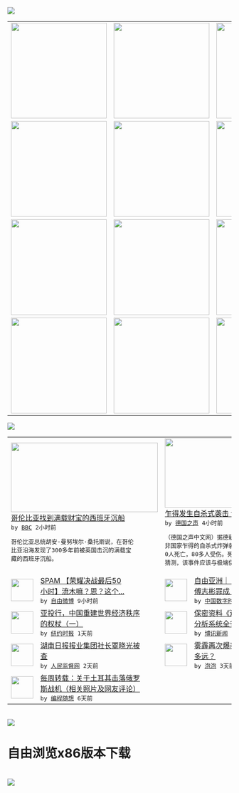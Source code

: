 

<a href="https://github.com/greatfire/z/raw/master/FreeBrowser.apk"><img src="https://raw.githubusercontent.com/greatfire/wiki/master/x/header.png" /></a><table><tr><td width="262" align="center" valign="center"><a href="https://github.com/greatfire/wiki/wiki/nyt" title="纽约时报中文网 国际纵览"><img src="https://raw.githubusercontent.com/greatfire/wiki/master/x/nyt_flag.png" width="215"/></a></td><td width="262" align="center" valign="center"><a href="https://github.com/greatfire/wiki/wiki/dw" title=""><img src="https://raw.githubusercontent.com/greatfire/wiki/master/x/dw_flag.png" width="215"/></a></td><td width="262" align="center" valign="center"><a href="https://github.com/greatfire/wiki/wiki/rmjd" title=""><img src="https://raw.githubusercontent.com/greatfire/wiki/master/x/rmjd_flag.png" width="215"/></a></td></tr><tr><td width="262" align="center" valign="center"><a href="https://github.com/paopaonetizen/website" title="泡泡 - 未经审查的互联网信息"><img src="https://raw.githubusercontent.com/greatfire/wiki/master/x/pp_flag.png" width="215"/></a></td><td width="262" align="center" valign="center"><a href="https://github.com/getlantern/mirror" title="以及自由微博和GreatFire.org官方中文论坛"><img src="https://raw.githubusercontent.com/greatfire/wiki/master/x/lantern_flag.png" width="215"/></a></td><td width="262" align="center" valign="center"><a href="https://github.com/cdtmirrors/m/" title=""><img src="https://raw.githubusercontent.com/greatfire/wiki/master/x/cdt_flag.png" width="215"/></a></td></tr><tr><td width="262" align="center" valign="center"><a href="https://github.com/program-think/blog" title="编程随想的博客"><img src="https://raw.githubusercontent.com/greatfire/wiki/master/x/pt_flag.png" width="215"/></a></td><td width="262" align="center" valign="center"><a href="https://github.com/greatfire/wiki/wiki/bbc" title=""><img src="https://raw.githubusercontent.com/greatfire/wiki/master/x/bbc_flag.png" width="215"/></a></td><td width="262" align="center" valign="center"><a href="https://github.com/freeweibo/s" title="自由微博 - 匿名和不受屏蔽的新浪微博搜索"><img src="https://raw.githubusercontent.com/greatfire/wiki/master/x/fw_flag.png" width="215"/></a></td></tr><tr><td width="262" align="center" valign="center"><a href="https://github.com/greatfire/wiki/wiki/google" title=""><img src="https://raw.githubusercontent.com/greatfire/wiki/master/x/google_flag.png" width="215"/></a></td><td width="262" align="center" valign="center"><a href="https://github.com/bxnews/boxun" title=""><img src="https://raw.githubusercontent.com/greatfire/wiki/master/x/bx_flag.png" width="215"/></a></td><td width="262" align="center" valign="center"><a href="https://github.com/greatfire/wiki/wiki/open-source" title="欢迎访问GreatFire.org开发者项目网站"><img src="https://raw.githubusercontent.com/greatfire/wiki/master/x/open-source_flag.png" width="215"/></a></td></tr></table><img src="https://raw.githubusercontent.com/greatfire/wiki/master/x/newsfeed text.png" /><table cols="4"><tr><td colspan="2" width="380"><a href="http://www.bbc.com/zhongwen/simp/world/2015/12/151205_san_jose_galleon"><img src="http://a.files.bbci.co.uk/worldservice/live/assets/images/2015/12/05/151205204409_san_jose_galleon_columbia_144x81_afp_nocredit.jpg" width="330" height="156"/></a></br><a href="http://www.bbc.com/zhongwen/simp/world/2015/12/151205_san_jose_galleon">哥伦比亚找到满载财宝的西班牙沉船</a></br><kbd> by <a href="http://www.bbc.co.uk/zhongwen/simp">BBC</a> 2小时前 </kbd></br><pre>哥伦比亚总统胡安·曼努埃尔·桑托斯说，在哥伦<br/>比亚沿海发现了300多年前被英国击沉的满载宝<br/>藏的西班牙沉船。</pre></td><td colspan="2" width="380"><a href="http://dw.com/p/1HI2V?maca=chi-GK-text-greatfire-all-chinese-15625-xml-mrss"><img src="http://www.dw.com/image/0,,18881261_302,00.jpg" width="330" height="156"/></a></br><a href="http://dw.com/p/1HI2V?maca=chi-GK-text-greatfire-all-chinese-15625-xml-mrss">乍得发生自杀式袭击 博科圣地疑为幕后黑手</a></br><kbd> by <a href="http://dw.de">德国之声</a> 4小时前 </kbd></br><pre>（德国之声中文网）据德新社报道，周六发生在中<br/>非国家乍得的自杀式炸弹袭击事件已经造成至少3<br/>0人死亡，80多人受伤。死者中包括袭击者。据<br/>猜测，该事件应该与极端伊斯兰...</pre></td></tr><tr><td><img src="http://ww2.sinaimg.cn/large/68ea6920jw1eyp43jvfk8j20tt15px1e.jpg" width="50" height="50"/></td><td width="280"><a href="https://freeweibo.com/weibo/3916807359966308">SPAM 【荣耀决战最后50<br/>小时】流木嘛？恩？这个...</a></br><kbd> by <a href="https://freeweibo.com/">自由微博</a> 9小时前 </kbd></td><td><img src="http://chinadigitaltimes.net/chinese/files/2015/12/%E5%82%85%E5%BF%97%E5%BD%AC.jpg" width="50" height="50"/></td><td width="280"><a href="https://chinadigitaltimes.net/chinese/2015/12/%E3%80%8A%E6%B4%97%E8%84%91%E7%9A%84%E5%8E%86%E5%8F%B2%E3%80%8B%E4%BD%9C%E8%80%85%E5%82%85%E5%BF%97%E5%BD%AC%E7%BD%AA%E6%88%90-%E8%8E%B7%E5%88%91%E4%B8%80%E5%B9%B4%E5%8D%81%E4%B8%AA%E6%9C%88/">自由亚洲｜《洗脑的历史》作者<br/>傅志彬罪成 获刑一年十个月</a></br><kbd> by <a href="http://chinadigitaltimes.net/chinese/">中国数字时代</a> 11小时前 </kbd></td></tr><tr><td><img src="http://static01.nyt.com/images/2015/12/03/business/00chinabank-web1/00chinabank-web1-articleLarge.jpg" width="50" height="50"/></td><td width="280"><a href="https://d3qlz4p8smvoli.cloudfront.net/china/20151205/c05chinabank/">亚投行，中国重建世界经济秩序<br/>的权杖（一）</a></br><kbd> by <a href="http://m.cn.nytimes.com/">纽约时报</a> 1天前 </kbd></td><td><img src="http://www.boxun.com/news/images/2015/12/201512051613china1.jpg" width="50" height="50"/></td><td width="280"><a href="http://www.boxun.com/news/gb/china/2015/12/201512051613.shtml">保密资料《辽宁省虚拟身份信息<br/>分析系统全省集中式建设...</a></br><kbd> by <a href="http://www.boxun.com">博讯新闻</a> 1天前 </kbd></td></tr><tr><td><img src="https://raw.githubusercontent.com/greatfire/wiki/master/x/rmjd_logo.png" width="50" height="50"/></td><td width="280"><a href="http://www.rmjdw.com//fazhizhongguo/20151204/15242.html">湖南日报报业集团社长覃晓光被<br/>查 </a></br><kbd> by <a href="http://www.rmjdw.com/">人民监督网</a> 2天前 </kbd></td><td><img src="https://raw.githubusercontent.com/greatfire/wiki/master/x/pp_logo.png" width="50" height="50"/></td><td width="280"><a href="https://pao-pao.net/article/645">雾霾再次爆表，离“阈值”还有<br/>多远？</a></br><kbd> by <a href="https://pao-pao.net">泡泡</a> 3天前 </kbd></td></tr><tr><td><img src="http://lh6.googleusercontent.com/1JedqxQPYOeVZTCf2j8GERen7tQNqQjFHM3P-kPSKN3m2pu4UulwMJQfdgyNkzh49xT2xBLfjm9RFVNZ5gVbRIunnN7Id9fuLrdg5R_ekbc-2W-hmNVHyFjjFbZIBvoQh2uO4S4ATg" width="50" height="50"/></td><td width="280"><a href="http://feedproxy.google.com/~r/programthink/~3/t9cHfStoSCU/weekly-share-94.html">每周转载：关于土耳其击落俄罗<br/>斯战机（相关照片及网友评论）</a></br><kbd> by <a href="http://program-think.blogspot.com">编程随想</a> 6天前 </kbd></td></table></br><a href="https://github.com/greatfire/z/raw/master/FreeBrowser.apk"><img src="https://raw.githubusercontent.com/greatfire/wiki/master/x/download app.png" /></a><h1>自由浏览x86版本下载<h1><a href="https://github.com/greatfire/z/raw/master/FreeBrowser-x86.apk"><img src="https://raw.githubusercontent.com/greatfire/images/master/fb86.qr.png" /></a>